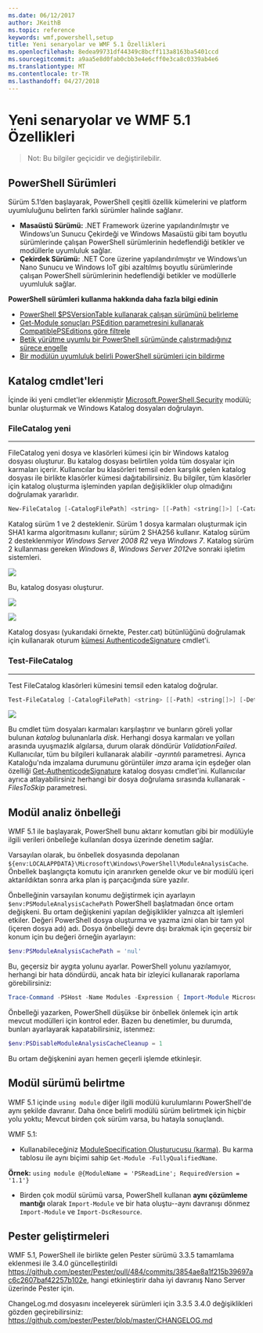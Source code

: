 ```yaml
---
ms.date: 06/12/2017
author: JKeithB
ms.topic: reference
keywords: wmf,powershell,setup
title: Yeni senaryolar ve WMF 5.1 Özellikleri
ms.openlocfilehash: 8edea99731df44349c8bcff113a8163ba5401ccd
ms.sourcegitcommit: a9aa5e8d0fab0cbb3e4e6cff0e3ca8c0339ab4e6
ms.translationtype: MT
ms.contentlocale: tr-TR
ms.lasthandoff: 04/27/2018
---
```

# <a name="new-scenarios-and-features-in-wmf-51"></a>Yeni senaryolar ve WMF 5.1 Özellikleri

> Not: Bu bilgiler geçicidir ve değiştirilebilir.

## <a name="powershell-editions"></a>PowerShell Sürümleri

Sürüm 5.1’den başlayarak, PowerShell çeşitli özellik kümelerini ve platform uyumluluğunu belirten farklı sürümler halinde sağlanır.

- **Masaüstü Sürümü:** .NET Framework üzerine yapılandırılmıştır ve Windows’un Sunucu Çekirdeği ve Windows Masaüstü gibi tam boyutlu sürümlerinde çalışan PowerShell sürümlerinin hedeflendiği betikler ve modüllerle uyumluluk sağlar.
- **Çekirdek Sürümü:** .NET Core üzerine yapılandırılmıştır ve Windows’un Nano Sunucu ve Windows IoT gibi azaltılmış boyutlu sürümlerinde çalışan PowerShell sürümlerinin hedeflendiği betikler ve modüllerle uyumluluk sağlar.

**PowerShell sürümleri kullanma hakkında daha fazla bilgi edinin**

- [PowerShell $PSVersionTable kullanarak çalışan sürümünü belirleme](/powershell/module/microsoft.powershell.core/about/about_automatic_variables)
- [Get-Module sonuçları PSEdition parametresini kullanarak CompatiblePSEditions göre filtrele](/powershell/module/microsoft.powershell.core/get-module)
- [Betik yürütme uyumlu bir PowerShell sürümünde çalıştırmadığınız sürece engelle](/powershell/gallery/psget/script/scriptwithpseditionsupport)
- [Bir modülün uyumluluk belirli PowerShell sürümleri için bildirme](/powershell/gallery/psget/module/modulewithpseditionsupport)

## <a name="catalog-cmdlets"></a>Katalog cmdlet'leri

İçinde iki yeni cmdlet'ler eklenmiştir [Microsoft.PowerShell.Security](https://docs.microsoft.com/en-us/powershell/module/microsoft.powershell.security) modülü; bunlar oluşturmak ve Windows Katalog dosyaları doğrulayın.

### <a name="new-filecatalog"></a>FileCatalog yeni
--------------------------------

FileCatalog yeni dosya ve klasörleri kümesi için bir Windows katalog dosyası oluşturur.
Bu katalog dosyası belirtilen yolda tüm dosyalar için karmaları içerir.
Kullanıcılar bu klasörleri temsil eden karşılık gelen katalog dosyası ile birlikte klasörler kümesi dağıtabilirsiniz.
Bu bilgiler, tüm klasörler için katalog oluşturma işleminden yapılan değişiklikler olup olmadığını doğrulamak yararlıdır.

```powershell
New-FileCatalog [-CatalogFilePath] <string> [[-Path] <string[]>] [-CatalogVersion <int>] [-WhatIf] [-Confirm] [<CommonParameters>]
```

Katalog sürüm 1 ve 2 desteklenir.
Sürüm 1 dosya karmaları oluşturmak için SHA1 karma algoritmasını kullanır; sürüm 2 SHA256 kullanır.
Katalog sürüm 2 desteklenmiyor *Windows Server 2008 R2* veya *Windows 7*.
Katalog sürüm 2 kullanması gereken *Windows 8*, *Windows Server 2012*ve sonraki işletim sistemleri.

![](../images/NewFileCatalog.jpg)

Bu, katalog dosyası oluşturur.

![](../images/CatalogFile1.jpg)

![](../images/CatalogFile2.jpg)

Katalog dosyası (yukarıdaki örnekte, Pester.cat) bütünlüğünü doğrulamak için kullanarak oturum [kümesi AuthenticodeSignature](https://technet.microsoft.com/library/hh849819.aspx) cmdlet'i.

### <a name="test-filecatalog"></a>Test-FileCatalog
--------------------------------

Test FileCatalog klasörleri kümesini temsil eden katalog doğrular.

```powershell
Test-FileCatalog [-CatalogFilePath] <string> [[-Path] <string[]>] [-Detailed] [-FilesToSkip <string[]>] [-WhatIf] [-Confirm] [<CommonParameters>]
```

![](../images/TestFileCatalog.jpg)

Bu cmdlet tüm dosyaları karmaları karşılaştırır ve bunların göreli yollar bulunan *katalog* bulunanlarla *disk*.
Herhangi dosya karmaları ve yolları arasında uyuşmazlık algılarsa, durum olarak döndürür *ValidationFailed*.
Kullanıcılar, tüm bu bilgileri kullanarak alabilir *-ayrıntılı* parametresi.
Ayrıca Kataloğu'nda imzalama durumunu görüntüler *imza* arama için eşdeğer olan özelliği [Get-AuthenticodeSignature](https://technet.microsoft.com/library/hh849805.aspx) katalog dosyası cmdlet'ini.
Kullanıcılar ayrıca atlayabilirsiniz herhangi bir dosya doğrulama sırasında kullanarak *- FilesToSkip* parametresi.

## <a name="module-analysis-cache"></a>Modül analiz önbelleği

WMF 5.1 ile başlayarak, PowerShell bunu aktarır komutları gibi bir modülüyle ilgili verileri önbelleğe kullanılan dosya üzerinde denetim sağlar.

Varsayılan olarak, bu önbellek dosyasında depolanan `${env:LOCALAPPDATA}\Microsoft\Windows\PowerShell\ModuleAnalysisCache`.
Önbellek başlangıçta komutu için aranırken genelde okur ve bir modülü içeri aktarıldıktan sonra arka plan iş parçacığında süre yazılır.

Önbelleğinin varsayılan konumu değiştirmek için ayarlayın `$env:PSModuleAnalysisCachePath` PowerShell başlatmadan önce ortam değişkeni.
Bu ortam değişkenini yapılan değişiklikler yalnızca alt işlemleri etkiler.
Değeri PowerShell dosya oluşturma ve yazma izni olan bir tam yol (içeren dosya adı) adı.
Dosya önbelleği devre dışı bırakmak için geçersiz bir konum için bu değeri örneğin ayarlayın:

```powershell
$env:PSModuleAnalysisCachePath = 'nul'
```

Bu, geçersiz bir aygıta yolunu ayarlar.
PowerShell yolunu yazılamıyor, herhangi bir hata döndürdü, ancak hata bir izleyici kullanarak raporlama görebilirsiniz:

```powershell
Trace-Command -PSHost -Name Modules -Expression { Import-Module Microsoft.PowerShell.Management -Force }
```

Önbelleği yazarken, PowerShell düşükse bir önbellek önlemek için artık mevcut modülleri için kontrol eder.
Bazen bu denetimler, bu durumda, bunları ayarlayarak kapatabilirsiniz, istenmez:

```powershell
$env:PSDisableModuleAnalysisCacheCleanup = 1
```

Bu ortam değişkenini ayarı hemen geçerli işlemde etkinleşir.

## <a name="specifying-module-version"></a>Modül sürümü belirtme

WMF 5.1 içinde `using module` diğer ilgili modülü kurulumlarını PowerShell'de aynı şekilde davranır.
Daha önce belirli modülü sürüm belirtmek için hiçbir yolu yoktu; Mevcut birden çok sürüm varsa, bu hatayla sonuçlandı.

WMF 5.1:

- Kullanabileceğiniz [ModuleSpecification Oluşturucusu (karma)](https://msdn.microsoft.com/library/jj136290).
Bu karma tablosu ile aynı biçimi sahip `Get-Module -FullyQualifiedName`.

**Örnek:** `using module @{ModuleName = 'PSReadLine'; RequiredVersion = '1.1'}`

- Birden çok modül sürümü varsa, PowerShell kullanan **aynı çözümleme mantığı** olarak `Import-Module` ve bir hata oluştu--aynı davranışı dönmez `Import-Module` ve `Import-DscResource`.

## <a name="improvements-to-pester"></a>Pester geliştirmeleri

WMF 5.1, PowerShell ile birlikte gelen Pester sürümü 3.3.5 tamamlama eklenmesi ile 3.4.0 güncelleştirildi https://github.com/pester/Pester/pull/484/commits/3854ae8a1f215b39697ac6c2607baf42257b102e, hangi etkinleştirir daha iyi davranış Nano Server üzerinde Pester için.

ChangeLog.md dosyasını inceleyerek sürümleri için 3.3.5 3.4.0 değişiklikleri gözden geçirebilirsiniz: https://github.com/pester/Pester/blob/master/CHANGELOG.md
